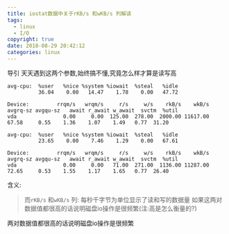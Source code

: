 ```yaml
---
title: iostat数据中关于rKB/s 和wKB/s 列解读
tags:
  - linux
  - I/O
copyright: true
date: 2018-08-29 20:42:12
categories: linux
---
```

导引
天天遇到这两个参数,始终搞不懂,究竟怎么样才算是读写高<!-- more -->
```
avg-cpu:  %user   %nice %system %iowait  %steal   %idle
          36.04    0.00   14.47    1.78    0.00   47.72

Device:         rrqm/s   wrqm/s     r/s     w/s    rkB/s    wkB/s avgrq-sz avgqu-sz   await r_await w_await  svctm  %util
vda               0.00     0.00  125.00  278.00  2000.00 11617.00    67.58     0.55    1.36    1.07    1.49   0.77  31.20

avg-cpu:  %user   %nice %system %iowait  %steal   %idle
          23.65    0.00    7.46    1.29    0.00   67.61

Device:         rrqm/s   wrqm/s     r/s     w/s    rkB/s    wkB/s avgrq-sz avgqu-sz   await r_await w_await  svctm  %util
vda               0.00     0.00   71.00  271.00  1136.00 11287.00    72.65     0.53    1.55    1.17    1.65   0.77  26.40
```

含义:

> 而`rKB/s` 和`wKB/s` 列:
每秒千字节为单位显示了读和写的数据量 如果这两对数据值都很高的话说明磁盘io操作是很频繁(注:高是怎么衡量的?)
 
两对数据值都很高的话说明磁盘io操作是很频繁